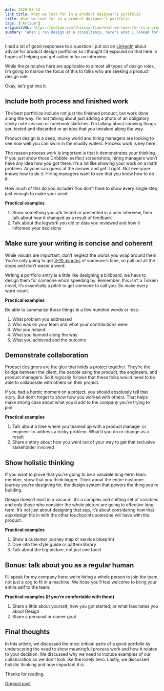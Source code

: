 ```yaml
---
date: 2020-08-13
link title: What we look for in a product designer’s portfolio
title: What we look for in a product designer’s portfolio
tags: ["Artium"]
originalURL: https://medium.com/thisisartium/what-we-look-for-in-a-product-designers-portfolio-d7ae90056a3b
summary: "When I ran design at a consultancy, here's what I looked for in a designer's portfolio."
---
```


I had a lot of good responses to a question I put out on [LinkedIn](https://www.linkedin.com/feed/update/urn:li:activity:6687366713492803584/) about advice for product design portfolios so I thought I’d expound on that here in hopes of helping you get called in for an interview.

While the principles here are applicable to almost all types of design roles, I’m going to narrow the focus of this to folks who are seeking a product design role.

Okay, let’s get into it.

## **Include both process and finished work**

The best portfolios include not just the finished product, but work done along the way. I’m not talking about just adding a photo of an obligatory sticky note session or notebook sketches. I’m talking about showing things you tested and discarded or an idea that you tweaked along the way.

Product design is a deep, murky world and hiring managers are looking to see how well you can swim in the muddy waters. Process work is key here.

The reason process work is important is that it demonstrates your thinking. If you just show those Dribbble-perfect screenshots, hiring managers won’t have any idea how you got there. It’s a lot like showing your work on a math problem. Anyone can guess at the answer and get it right. Not everyone knows how to do it. Hiring managers want to see that you know how to do it.

How much of this do you include? You don’t have to show every single step, just enough to make your point.

**Practical examples**

1. Show something you a/b tested or presented in a user interview, then talk about how it changed as a result of feedback
2. Talk about the legwork you did or data you reviewed and how it informed your decisions

## **Make sure your writing is concise and coherent**

While visuals are important, don’t neglect the words you wrap around them. You’re only going to get [3–10 minutes](https://uxdesign.cc/ever-wonder-how-recruiters-look-at-your-design-portfolio-cc8dd1ecb698) of someone’s time, so pull out all the stops and don’t waste a word.

Writing a portfolio entry is a little like designing a billboard, we have to design them for someone who’s speeding by. Remember: this isn’t a Tolkien novel, it’s essentially a pitch to get someone to call you. So make every word count.

**Practical examples**

Be able to summarize these things in a few hundred words or less:

1. What problem you addressed
2. Who was on your team and what your contributions were
3. Who you helped
4. What you learned along the way
5. What you achieved and the outcome

## **Demonstrate collaboration**

Product designers are the glue that holds a project together. They’re the bridge between the client, the people using the product, the engineers, and product managers. So it logically follows that these folks would need to be able to collaborate with others on their project.

If you had a heroic moment on a project, you should absolutely tell that story. But don’t forget to show how you worked with others. That helps make strong case about what you’d add to the company you’re trying to join.


**Practical examples**

1. Talk about a time where you teamed up with a product manager or engineer to address a tricky problem. What’d you do or change as a result
2. Share a story about how you went out of your way to get that reclusive stakeholder involved

## **Show holistic thinking**

If you want to prove that you’re going to be a valuable long-term team member, show that you think bigger. Think about the entire customer journey you’re designing for, the design system that powers the thing you’re building.

Design doesn’t exist in a vacuum, it’s a complex and shifting set of variables and only those who consider the whole picture are going to effective long-term. It’s not just about designing that app, it’s about considering how that app design fits in with the other touchpoints someone will have with the product.

**Practical examples**

1. Show a customer journey map or service blueprint
2. Dive into the style guide or pattern library
3. Talk about the big picture, not just one facet

## **Bonus: talk about you as a regular human**

I’ll speak for my company here: we’re hiring a whole person to join the team, not just a cog to fit in a machine. We hope you’ll feel welcome to bring your entire self to the team.

**Practical examples (if you’re comfortable with them)**

1. Share a little about yourself, how you got started, or what fascinates you about Design
2. Share a personal or career goal

## **Final thoughts**

In this article, we discussed the most critical parts of a good portfolio by underscoring the need to show meaningful process work and how it relates to your decision. We discussed why we need to include examples of our collaboration so we don’t look like the lonely hero. Lastly, we discussed holistic thinking and how important it is.

Thanks for reading.


[Original post](https://medium.com/thisisartium/what-we-look-for-in-a-product-designers-portfolio-d7ae90056a3b)
